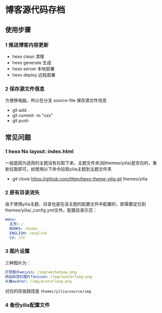 # 博客源代码存档

## 使用步骤

### 1 推送博客内容更新

- hexo clean 清理
- hexo generate 生成
- hexo server 本地部署
- hexo deploy 远程部署

### 2 保存源文件信息

方便换电脑，所以在分支 source-file 保存源文件信息

- git add .
- git commit -m "xxx"
- git push

## 常见问题

### 1 hexo No layout: index.html

一般是因为选用的主题没有拉取下来，主题文件夹(如themes/yilia)是空白的，重新拉取即可，如使用以下命令拉取yilia主题到主题文件夹

- git clone https://github.com/litten/hexo-theme-yilia.git themes/yilia

### 2 原有目录消失

由于使用yilia主题，目录也是在该主题的配置文件中配置的，即需要定位到themes/yilia/_config.yml文件。配置目录示范：

```yml
menu:
  主页: /
  BOOKS: /books
  ENGLISH: /english
  CV: /CV
```

### 3 图片设置

三种图片为：

```yml
打赏图片weixin: /img/wechatpay.png
网站标签栏图片favicon: /img/avatarlang.png
头像avatar: /img/avatarlang.png
```

对应的存放路径是 `themes/yilia/source/img`

### 4 备份yilia配置文件
